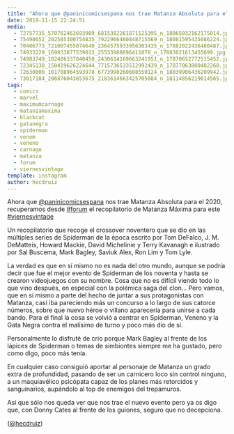 ```yaml
---
title: "Ahora que @paninicomicsespana nos trae Matanza Absoluta para el 2020, recuperamos desde #forum el recopilatorio de Matanza Máxima para este #viernesvintage"
date: 2019-11-15 22:24:51
media: 
  - 72757735_570762463693909_6815382261871125395_n_18065032162175014.jpg
  - 75498652_202585300754835_7922966460848715569_n_18081595435086224.jpg
  - 70406773_721007455074640_2364575933956303435_n_17882022436460487.jpg
  - 74933229_169933877539013_25533988696411078_n_17883021613455699.jpg
  - 74983749_102406337840450_2430614169663241951_n_17870652772515452.jpg
  - 72345138_150419626224644_7715736533512992439_n_17877063880482260.jpg
  - 72630000_101708964593978_6773990260608550124_n_18039906436209942.jpg
  - 73017184_206876043653675_2183614663425705084_n_18114856219014565.jpg
tags: 
  - comics
  - marvel
  - maximumcarnage
  - matanzamaxima
  - blackcat
  - gatanegra
  - spiderman
  - venom
  - veneno
  - carnage
  - matanza
  - forum
  - viernesvintage
template: instagram
author: hecdruiz
---
```


Ahora que [@paninicomicsespana](https://instagram.com/paninicomicsespana) nos trae Matanza Absoluta para el 2020, recuperamos desde [#forum](/tags/forum) el recopilatorio de Matanza Máxima para este [#viernesvintage](/tags/viernesvintage)

Un recopilatorio que recoge el crossover noventero que se dio en las múltiples series de Spiderman de la época escrito por Tom DeFalco, J. M. DeMatteis, Howard Mackie, David Michelinie y Terry Kavanagh e ilustrado por Sal Buscema, Mark Bagley, Saviuk Alex, Ron Lim y Tom Lyle.

La verdad es que en sí mismo no es nada del otro mundo, aunque se podría decir que fue el mejor evento de Spiderman de los noventa y hasta se crearon videojuegos con su nombre. Cosa que no es difícil viendo todo lo que vino después, en especial con la polémica saga del clon… Pero vamos, que en sí mismo a parte del hecho de juntar a sus protagonistas con Matanza, casi iba pareciendo más un concurso a lo largo de sus catorce números, sobre que nuevo héroe o villano aparecería para unirse a cada bando. Para el final la cosa se volvió a centrar en Spiderman, Veneno y la Gata Negra contra el malísimo de turno y poco más dio de sí.

Personalmente lo disfruté de crio porque Mark Bagley al frente de los lápices de Spiderman o temas de simbiontes siempre me ha gustado, pero como digo, poco más tenía.

En cualquier caso consiguió aportar al personaje de Matanza un grado extra de profundidad, pasando de ser un carnicero loco sin control ninguno, a un maquiavélico psicópata capaz de los planes más retorcidos y sanguinarios, aupándolo al top de enemigos del trepamuros.

Así que sólo nos queda ver que nos trae el nuevo evento pero ya os digo que, con Donny Cates al frente de los guiones, seguro que no decepciona.

([@hecdruiz](https://instagram.com/hecdruiz))
